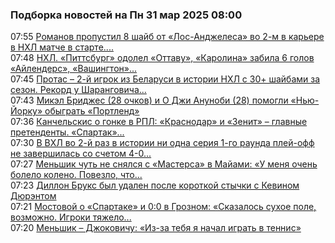 <h3>Подборка новостей на Пн 31 мар 2025 08:00</h3><!--2025-03-31 07:55:00-->
<div class="rssn table">
  <span class="smaller gray hspace">07:55</span> <a class="nodecor" href="https://www.sports.ru/hockey/1116688802-romanov-propustil-8-shajb-ot-los-andzhelesa-vo-2-m-v-karere-v-nxl-matc.html?">Романов пропустил 8 шайб от «Лос-Анджелеса» во 2-м в карьере в НХЛ матче в старте....</a>
</div>
<div class="rssn table">
  <span class="smaller gray hspace">07:48</span> <a class="nodecor" href="https://www.sports.ru/hockey/1116687767-nxl-florida-primet-monreal-vashington-protiv-baffalo-pittsburg-sygraet.html?">НХЛ. «Питтсбург» одолел «Оттаву», «Каролина» забила 6 голов «Айлендерс», «Вашингтон»...</a>
</div>
<div class="rssn table">
  <span class="smaller gray hspace">07:45</span> <a class="nodecor" href="https://www.sports.ru/hockey/1116688801-protas-2-j-igrok-iz-belarusi-v-istorii-nxl-s-30-shajbami-za-sezon-reko.html?">Протас – 2-й игрок из Беларуси в истории НХЛ с 30+ шайбами за сезон. Рекорд у Шаранговича...</a>
</div>
<div class="rssn table">
  <span class="smaller gray hspace">07:43</span> <a class="nodecor" href="https://www.sports.ru/basketball/1116688793-mikel-bridzhes-28-ochkov-i-o-dzhi-anunobi-28-pomogli-nyu-jorku-obygrat.html?">Микэл Бриджес (28 очков) и О Джи Ануноби (28) помогли «Нью-Йорку» обыграть «Портленд»</a>
</div>
<div class="rssn table">
  <span class="smaller gray hspace">07:36</span> <a class="nodecor" href="https://www.sports.ru/football/1116688799-kanchelskis-o-gonke-v-rpl-krasnodar-i-zenit-glavnye-pretendenty-sparta.html?">Канчельскис о гонке в РПЛ: «Краснодар» и «Зенит» – главные претенденты. «Спартак»...</a>
</div>
<div class="rssn table">
  <span class="smaller gray hspace">07:30</span> <a class="nodecor" href="https://www.sports.ru/hockey/1116688796-v-vxl-vo-2-j-raz-v-istorii-ni-odna-seriya-1-go-raunda-plej-off-ne-zave.html?">В ВХЛ во 2-й раз в истории ни одна серия 1-го раунда плей-офф не завершилась со счетом 4-0...</a>
</div>
<div class="rssn table">
  <span class="smaller gray hspace">07:27</span> <a class="nodecor" href="https://www.sports.ru/tennis/1116688792-menshik-chut-ne-snyalsya-s-mastersa-v-majami-u-menya-ochen-bolelo-kole.html?">Меньшик чуть не снялся с «Мастерса» в Майами: «У меня очень болело колено. Повезло, что...</a>
</div>
<div class="rssn table">
  <span class="smaller gray hspace">07:23</span> <a class="nodecor" href="https://www.sports.ru/basketball/1116688784-dillon-bruks-byl-udalen-posle-korotkoj-stychki-s-kevinom-dyurentom-v-m.html?">Диллон Брукс был удален после короткой стычки с Кевином Дюрэнтом</a>
</div>
<div class="rssn table">
  <span class="smaller gray hspace">07:21</span> <a class="nodecor" href="https://www.sports.ru/football/1116688791-mostovoj-o-spartake-i-00-v-groznom-skazalos-kachestvo-polya-vozmozhno-.html?">Мостовой о «Спартаке» и 0:0 в Грозном: «Сказалось сухое поле, возможно. Игроки тяжело...</a>
</div>
<div class="rssn table">
  <span class="smaller gray hspace">07:20</span> <a class="nodecor" href="https://www.sports.ru/tennis/1116688790-menshik-dzhokovichu-iz-za-tebya-ya-nachal-igrat-v-tennis.html?">Меньшик – Джоковичу: «Из-за тебя я начал играть в теннис»</a>
</div>